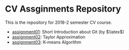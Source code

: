 # CV Assginments Repository

This is the repository for 2018-2 semester CV course.

- [assignment01](./assignment01/): Short Introduction
about Git (by $\latex$)
- [assignment02](./assignment02/): Taylor Approximation
- [assignment03](./assignment03/): K-means Algorithm
